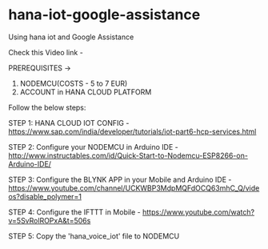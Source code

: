 # hana-iot-google-assistance
Using hana iot and Google Assistance

Check this Video link - 

PREREQUISITES ->

1. NODEMCU(COSTS - 5 to 7 EUR)
2. ACCOUNT in HANA CLOUD PLATFORM

Follow the below steps:

STEP 1: HANA CLOUD IOT CONFIG - https://www.sap.com/india/developer/tutorials/iot-part6-hcp-services.html

STEP 2: Configure your NODEMCU in Arduino IDE - http://www.instructables.com/id/Quick-Start-to-Nodemcu-ESP8266-on-Arduino-IDE/

STEP 3: Configure the BLYNK APP in your Mobile and Arduino IDE  - https://www.youtube.com/channel/UCKWBP3MdpMQFdOCQ63mhC_Q/videos?disable_polymer=1

STEP 4: Configure the IFTTT in Mobile - https://www.youtube.com/watch?v=5SvRolROPxA&t=506s

STEP 5: Copy the 'hana_voice_iot' file to NODEMCU
